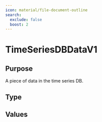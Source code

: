 ```yaml
---
icon: material/file-document-outline
search:
  exclude: false
  boost: 2
---
```


# TimeSeriesDBDataV1

## Purpose

<!-- --8<-- [start:purpose] -->
A piece of data in the time series DB.
<!-- --8<-- [end:purpose] -->

## Type

<!-- --8<-- [start:type] -->
<div class="type" markdown>

</div>
<!-- --8<-- [end:type] -->

## Values

